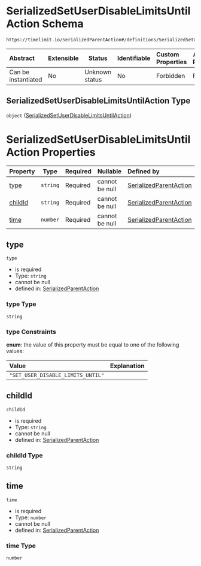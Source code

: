 # SerializedSetUserDisableLimitsUntilAction Schema

```txt
https://timelimit.io/SerializedParentAction#/definitions/SerializedSetUserDisableLimitsUntilAction
```




| Abstract            | Extensible | Status         | Identifiable | Custom Properties | Additional Properties | Access Restrictions | Defined In                                                                                        |
| :------------------ | ---------- | -------------- | ------------ | :---------------- | --------------------- | ------------------- | ------------------------------------------------------------------------------------------------- |
| Can be instantiated | No         | Unknown status | No           | Forbidden         | Forbidden             | none                | [SerializedParentAction.schema.json\*](SerializedParentAction.schema.json "open original schema") |

## SerializedSetUserDisableLimitsUntilAction Type

`object` ([SerializedSetUserDisableLimitsUntilAction](serializedparentaction-definitions-serializedsetuserdisablelimitsuntilaction.md))

# SerializedSetUserDisableLimitsUntilAction Properties

| Property            | Type     | Required | Nullable       | Defined by                                                                                                                                                                                                                                                |
| :------------------ | -------- | -------- | -------------- | :-------------------------------------------------------------------------------------------------------------------------------------------------------------------------------------------------------------------------------------------------------- |
| [type](#type)       | `string` | Required | cannot be null | [SerializedParentAction](serializedparentaction-definitions-serializedsetuserdisablelimitsuntilaction-properties-type.md "https&#x3A;//timelimit.io/SerializedParentAction#/definitions/SerializedSetUserDisableLimitsUntilAction/properties/type")       |
| [childId](#childid) | `string` | Required | cannot be null | [SerializedParentAction](serializedparentaction-definitions-serializedsetuserdisablelimitsuntilaction-properties-childid.md "https&#x3A;//timelimit.io/SerializedParentAction#/definitions/SerializedSetUserDisableLimitsUntilAction/properties/childId") |
| [time](#time)       | `number` | Required | cannot be null | [SerializedParentAction](serializedparentaction-definitions-serializedsetuserdisablelimitsuntilaction-properties-time.md "https&#x3A;//timelimit.io/SerializedParentAction#/definitions/SerializedSetUserDisableLimitsUntilAction/properties/time")       |

## type




`type`

-   is required
-   Type: `string`
-   cannot be null
-   defined in: [SerializedParentAction](serializedparentaction-definitions-serializedsetuserdisablelimitsuntilaction-properties-type.md "https&#x3A;//timelimit.io/SerializedParentAction#/definitions/SerializedSetUserDisableLimitsUntilAction/properties/type")

### type Type

`string`

### type Constraints

**enum**: the value of this property must be equal to one of the following values:

| Value                             | Explanation |
| :-------------------------------- | ----------- |
| `"SET_USER_DISABLE_LIMITS_UNTIL"` |             |

## childId




`childId`

-   is required
-   Type: `string`
-   cannot be null
-   defined in: [SerializedParentAction](serializedparentaction-definitions-serializedsetuserdisablelimitsuntilaction-properties-childid.md "https&#x3A;//timelimit.io/SerializedParentAction#/definitions/SerializedSetUserDisableLimitsUntilAction/properties/childId")

### childId Type

`string`

## time




`time`

-   is required
-   Type: `number`
-   cannot be null
-   defined in: [SerializedParentAction](serializedparentaction-definitions-serializedsetuserdisablelimitsuntilaction-properties-time.md "https&#x3A;//timelimit.io/SerializedParentAction#/definitions/SerializedSetUserDisableLimitsUntilAction/properties/time")

### time Type

`number`
